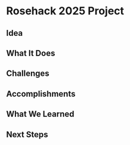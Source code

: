 # Rosehack 2025 Project
## Idea
## What It Does
## Challenges
## Accomplishments
## What We Learned
## Next Steps
